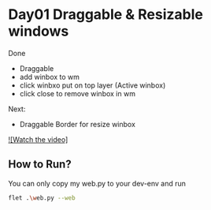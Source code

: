 # Day01 Draggable & Resizable windows

Done
- Draggable 
- add winbox to wm
- click winbxo put on top layer (Active winbox)
- click close to remove winbox in wm 

Next:
- Draggable Border for resize winbox

[![Watch the video]](https://youtu.be/GR-Ym6q606g)


## How to Run?
You can only copy my web.py to your dev-env
and run
```bash
flet .\web.py --web
```